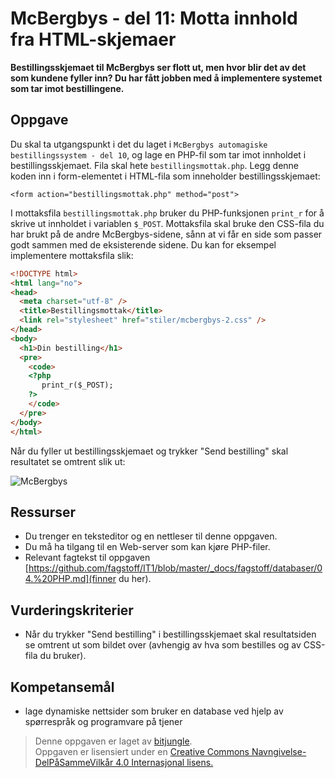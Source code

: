 # McBergbys - del 11: Motta innhold fra HTML-skjemaer

**Bestillingsskjemaet til McBergbys ser flott ut, men hvor blir det av det som kundene fyller inn? Du har fått jobben med å implementere systemet som tar imot bestillingene.**

## Oppgave

Du skal ta utgangspunkt i det du laget i `McBergbys automagiske bestillingssystem - del 10`, og lage en PHP-fil som tar imot innholdet i bestillingsskjemaet. Fila skal hete `bestillingsmottak.php`. Legg denne koden inn i form-elementet i HTML-fila som inneholder bestillingsskjemaet:

`<form action="bestillingsmottak.php" method="post">`

I mottaksfila `bestillingsmottak.php` bruker du PHP-funksjonen `print_r` for å skrive ut innholdet i variablen `$_POST`. Mottaksfila skal bruke den CSS-fila du har brukt på de andre McBergbys-sidene, sånn at vi får en side som passer godt sammen med de eksisterende sidene. Du kan for eksempel implementere mottaksfila slik:

``` html
<!DOCTYPE html>
<html lang="no">
<head>
  <meta charset="utf-8" />
  <title>Bestillingsmottak</title>
  <link rel="stylesheet" href="stiler/mcbergbys-2.css" />
</head>
<body>
  <h1>Din bestilling</h1>
  <pre>
    <code>
    <?php 
       print_r($_POST);
    ?>
    </code>
  </pre>
</body> 
</html>
```

Når du fyller ut bestillingsskjemaet og trykker "Send bestilling" skal resultatet se omtrent slik ut:

![McBergbys](https://raw.githubusercontent.com/fagstoff/IT1/master/img/mcbergbys-11.png)

## Ressurser

* Du trenger en teksteditor og en nettleser til denne oppgaven.
* Du må ha tilgang til en Web-server som kan kjøre PHP-filer.
* Relevant fagtekst til oppgaven [https://github.com/fagstoff/IT1/blob/master/_docs/fagstoff/databaser/04.%20PHP.md](finner du her).

## Vurderingskriterier

* Når du trykker "Send bestilling" i bestillingsskjemaet skal resultatsiden se omtrent ut som bildet over (avhengig av hva som bestilles og av CSS-fila du bruker).

## Kompetansemål

* lage dynamiske nettsider som bruker en database ved hjelp av spørrespråk og programvare på tjener

>Denne oppgaven er laget av [bitjungle](https://github.com/bitjungle).  
>Oppgaven er lisensiert under en
>[Creative Commons Navngivelse-DelPåSammeVilkår 4.0 Internasjonal lisens.
](http://creativecommons.org/licenses/by-sa/4.0/)
